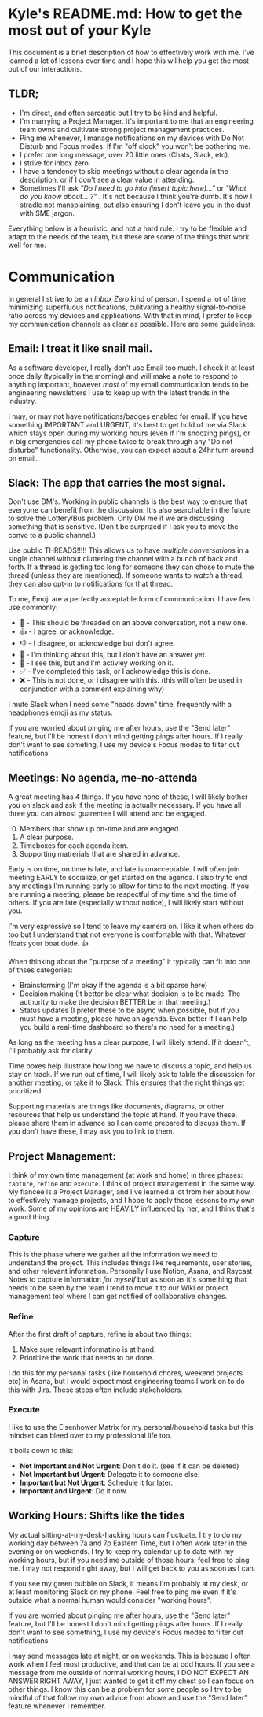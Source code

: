 # Kyle's README.md: How to get the most out of your Kyle

This document is a brief description of how to effectively work with me. I've learned a lot of lessons over time and I hope this wil help you get the most out of our interactions.

## TLDR;

- I'm direct, and often sarcastic but I try to be kind and helpful.
- I'm marrying a Project Manager. It's important to me that an engineering team owns and cultivate strong project management practices.
- Ping me whenever, I manage notifications on my devices with Do Not Disturb and Focus modes. If I'm "off clock" you won't be bothering me.
- I prefer one long message, over 20 little ones (Chats, Slack, etc).
- I strive for inbox zero. 
- I have a tendency to skip meetings without a clear agenda in the description, or if I don't see a clear value in attending.
- Sometimes I'll ask _"Do I need to go into (insert topic here)..."_ or _"What do you know about... ?"_ . It's not because I think you're dumb. It's how I stradle not mansplaining, but also ensuring I don't leave you in the dust with SME jargon.

Everything below is a heuristic, and not a hard rule. I try to be flexible and adapt to the needs of the team, but these are some of the things that work well for me.

# Communication

In general I strive to be an _Inbox Zero_ kind of person. I spend a lot of time minimizing superfluous notifications, culitvating a healthy signal-to-noise ratio across my devices and applications. With that in mind, I prefer to keep my communication channels as clear as possible. Here are some guidelines:

## Email: I treat it like snail mail.

As a software developer, I really don't use Email too much. I check it at least once daily (typically in the morning) and will make a note to respond to anything important, however _most_ of my email communication tends to be engineering newsletters I use to keep up with the latest trends in the industry. 

I may, or may not have notifications/badges enabled for email. If you have something IMPORTANT and URGENT, it's best to get hold of me via Slack which stays open during my working hours (even if I'm snoozing pings), or in big emergencies call my phone twice to break through any "Do not disturbe" functionality. Otherwise, you can expect about a 24hr turn around on email. 

## Slack: The app that carries the most signal.

Don't use DM's. Working in public channels is the best way to ensure that everyone can benefit from the discussion. It's also searchable in the future to solve the Lottery/Bus problem. Only DM me if we are discussing something that is sensitive. (Don't be surprized if I ask you to move the convo to a public channel.)

Use public THREADS!!!!! This allows us to have _multiple conversations_ in a single channel without cluttering the channel with a bunch of back and forth. If a thread is getting too long for someone they can chose to mute the thread (unless they are mentioned). If someone wants to _watch_ a thread, they can also opt-in to notifications for that thread. 

To me, Emoji are a perfectly acceptable form of communication. I have few I use commonly: 

- 🧵 - This should be threaded on an above conversation, not a new one.
- 👍 - I agree, or acknowledge.
- 👎 - I disagree, or acknowledge but don't agree.
- 🤔 - I'm thinking about this, but I don't have an answer yet.
- 👀 - I see this, but and I'm activley working on it.
- ✅ - I've completed this task, or I acknowledge this is done.
- ❌ - This is not done, or I disagree with this. (this will often be used in conjunction with a comment explaining why)

I mute Slack when I need some "heads down" time, frequently with a headphones emoji as my status. 

If you are worried about pinging me after hours, use the "Send later" feature, but I'll be honest I don't mind getting pings after hours. If I really don't want to see someting, I use my device's Focus modes to filter out notifications.

## Meetings: No agenda, me-no-attenda

A great meeting has 4 things. If you have none of these, I will likely bother you on slack and ask if the meeting is actually necessary. If you have all three you can almost guarentee I will attend and be engaged.
 
0. Members that show up on-time and are engaged.
1. A clear purpose.
2. Timeboxes for each agenda item.
3. Supporting matrerials that are shared in advance.

Early is on time, on time is late, and late is unacceptable. I will often join meeting EARLY to socialize, or get started on the agenda. I also try to end any meetings I'm running early to allow for time to the next meeting. If you are running a meeting, please be respectful of my time and the time of others. If you are late (especially without notice), I will likely start without you.

I'm very expressive so I tend to leave my camera on. I like it when others do too but I understand that not everyone is comfortable with that. Whatever floats your boat dude. 👍

When thinking about the "purpose of a meeting" it typically can fit into one of thses categories: 

- Brainstorming (I'm okay if the agenda is a bit sparse here)
- Decision making (It better be clear what decision is to be made. The authority to make the decision BETTER be in that meeting.)
- Status updates (I prefer these to be async when possible, but if you must have a meeting, please have an agenda. Even better if I can help you build a real-time dashboard so there's no need for a meeting.)

As long as the meeting has a clear purpose, I will likely attend. If it doesn't, I'll probably ask for clarity.

Time boxes help illustrate how long we have to discuss a topic, and help us stay on track. If we run out of time, I will likely ask to table the discussion for another meeting, or take it to Slack. This ensures that the right things get prioritized. 

Supporting materials are things like documents, diagrams, or other resources that help us understand the topic at hand. If you have these, please share them in advance so I can come prepared to discuss them. If you don't have these, I may ask you to link to them.

## Project Management: 

I think of my own time management (at work and home) in three phases: `capture`, `refine` and `execute`. I think of project management in the same way. My fiancee is a Project Manager, and I've learned a lot from her about how to effectively manage projects, and I hope to apply those lessons to my own work. Some of my opinions are HEAVILY influenced by her, and I think that's a good thing. 

### Capture

This is the phase where we gather all the information we need to understand the project. This includes things like requirements, user stories, and other relevant information. Personally I use Notion, Asana, and Raycast Notes to capture information _for myself_ but as soon as it's something that needs to be seen by the team I tend to move it to our Wiki or project management tool where I can get notified of collaborative changes.

### Refine

After the first draft of capture, refine is about two things:
1. Make sure relevant informatino is at hand.
2. Prioritize the work that needs to be done.

I do this for my personal tasks (like household chores, weekend projects etc) in Asana, but I would expect most engineering teams I work on to do this with Jira. These steps often include stakeholders.

### Execute

I like to use the Eisenhower Matrix for my personal/household tasks but this mindset can bleed over to my professional life too. 

It boils down to this:
- **Not Important and Not Urgent**: Don't do it. (see if it can be deleted)
- **Not Important but Urgent**: Delegate it to someone else.
- **Important but Not Urgent**: Schedule it for later.
- **Important and Urgent**: Do it now.

## Working Hours: Shifts like the tides

My actual sitting-at-my-desk-hacking hours can fluctuate. I try to do my working day between 7a and 7p Eastern Time, but I often work later in the evening or on weekends. I try to keep my calendar up to date with my working hours, but if you need me outside of those hours, feel free to ping me. I may not respond right away, but I will get back to you as soon as I can.

If you see my green bubble on Slack, it means I'm probably at my desk, or at least monitoring Slack on my phone. Feel free to ping me even if it's outside what a normal human would consider "working hours".

If you are worried about pinging me after hours, use the "Send later" feature, but I'll be honest I don't mind getting pings after hours. If I really don't want to see something, I use my device's Focus modes to filter out notifications.

I may send messages late at night, or on weekends. This is because I often work when I feel most productive, and that can be at odd hours. If you see a message from me outside of normal working hours, I DO NOT EXPECT AN ANSWER RIGHT AWAY, I just wanted to get it off my chest so I can focus on other things. I know this can be a problem for some people so I try to be mindful of that follow my own advice from above and use the "Send later" feature whenever I remember.